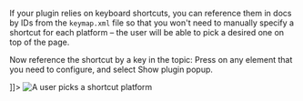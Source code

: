 [//]: # (title: Tutorial: Reference shortcuts from the configuration file)

If your plugin relies on keyboard shortcuts, you can reference them in docs by IDs from the `keymap.xml` file
so that you won't need to manually specify a shortcut for each platform –
the user will be able to pick a desired one on top of the page.

<procedure>
    <include from="lib.topic" element-id="shortcuts-reference-by-id" use-filter="tutorial,empty"/>
    <step>Now reference the shortcut by a key in the topic:
    <code-block lang="xml">
        <![CDATA[
             <p>Press <shortcut key="$Configure"/> on any element that you need to configure, 
            and select <control>Show plugin popup</control>.</p>
        ]]>
    </code-block>
    <img src="shortcut-picker.gif" alt="A user picks a shortcut platform" preview-src="shortcut-picker-preview.png"/>
    </step>
</procedure>

